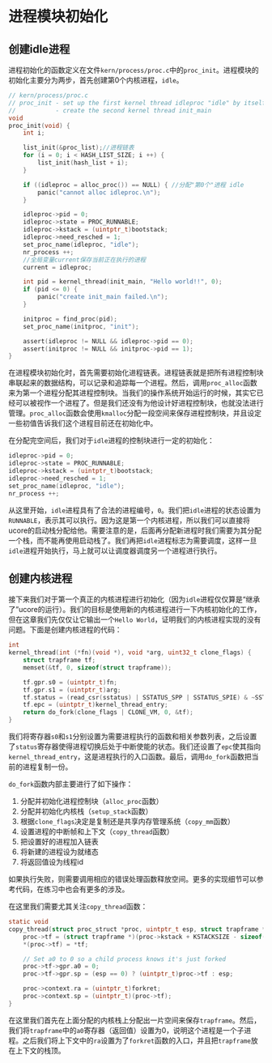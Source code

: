 # 进程模块初始化

## 创建idle进程

进程初始化的函数定义在文件`kern/process/proc.c`中的`proc_init`。进程模块的初始化主要分为两步，首先创建第0个内核进程，`idle`。

```c
// kern/process/proc.c
// proc_init - set up the first kernel thread idleproc "idle" by itself and 
//           - create the second kernel thread init_main
void
proc_init(void) {
    int i;

    list_init(&proc_list);//进程链表
    for (i = 0; i < HASH_LIST_SIZE; i ++) {
        list_init(hash_list + i);
    }

    if ((idleproc = alloc_proc()) == NULL) { //分配"第0个"进程 idle
        panic("cannot alloc idleproc.\n");
    }

    idleproc->pid = 0;
    idleproc->state = PROC_RUNNABLE;
    idleproc->kstack = (uintptr_t)bootstack;
    idleproc->need_resched = 1;
    set_proc_name(idleproc, "idle");
    nr_process ++;
    //全局变量current保存当前正在执行的进程
    current = idleproc;

    int pid = kernel_thread(init_main, "Hello world!!", 0);
    if (pid <= 0) {
        panic("create init_main failed.\n");
    }

    initproc = find_proc(pid);
    set_proc_name(initproc, "init");

    assert(idleproc != NULL && idleproc->pid == 0);
    assert(initproc != NULL && initproc->pid == 1);
}
```

在进程模块初始化时，首先需要初始化进程链表。进程链表就是把所有进程控制块串联起来的数据结构，可以记录和追踪每一个进程。然后，调用`proc_alloc`函数来为第一个进程分配其进程控制块。当我们的操作系统开始运行的时候，其实它已经可以被视作一个进程了。但是我们还没有为他设计好进程控制块，也就没法进行管理。`proc_alloc`函数会使用`kmalloc`分配一段空间来保存进程控制块，并且设定一些初值告诉我们这个进程目前还在初始化中。

在分配完空间后，我们对于`idle`进程的控制块进行一定的初始化：

```c
idleproc->pid = 0;
idleproc->state = PROC_RUNNABLE;
idleproc->kstack = (uintptr_t)bootstack;
idleproc->need_resched = 1;
set_proc_name(idleproc, "idle");
nr_process ++;
```

从这里开始，`idle`进程具有了合法的进程编号，`0`。我们把`idle`进程的状态设置为`RUNNABLE`，表示其可以执行。因为这是第一个内核进程，所以我们可以直接将ucore的启动栈分配给他。需要注意的是，后面再分配新进程时我们需要为其分配一个栈，而不能再使用启动栈了。我们再把`idle`进程标志为需要调度，这样一旦`idle`进程开始执行，马上就可以让调度器调度另一个进程进行执行。

## 创建内核进程

接下来我们对于第一个真正的内核进程进行初始化（因为`idle`进程仅仅算是“继承了”ucore的运行）。我们的目标是使用新的内核进程进行一下内核初始化的工作，但在这章我们先仅仅让它输出一个`Hello World`，证明我们的内核进程实现的没有问题。下面是创建内核进程的代码：

```c
int
kernel_thread(int (*fn)(void *), void *arg, uint32_t clone_flags) {
    struct trapframe tf;
    memset(&tf, 0, sizeof(struct trapframe));

    tf.gpr.s0 = (uintptr_t)fn;
    tf.gpr.s1 = (uintptr_t)arg;
    tf.status = (read_csr(sstatus) | SSTATUS_SPP | SSTATUS_SPIE) & ~SSTATUS_SIE;
    tf.epc = (uintptr_t)kernel_thread_entry;
    return do_fork(clone_flags | CLONE_VM, 0, &tf);
}
```

我们将寄存器`s0`和`s1`分别设置为需要进程执行的函数和相关参数列表，之后设置了`status`寄存器使得进程切换后处于中断使能的状态。我们还设置了`epc`使其指向`kernel_thread_entry`，这是进程执行的入口函数。最后，调用`do_fork`函数把当前的进程复制一份。

`do_fork`函数内部主要进行了如下操作：

1. 分配并初始化进程控制块（`alloc_proc`函数）
2. 分配并初始化内核栈（`setup_stack`函数）
3. 根据`clone_flags`决定是复制还是共享内存管理系统（`copy_mm`函数）
4. 设置进程的中断帧和上下文（`copy_thread`函数）
5. 把设置好的进程加入链表
6. 将新建的进程设为就绪态
7. 将返回值设为线程id

如果执行失败，则需要调用相应的错误处理函数释放空间。更多的实现细节可以参考代码，在练习中也会有更多的涉及。

在这里我们需要尤其关注`copy_thread`函数：

```c
static void
copy_thread(struct proc_struct *proc, uintptr_t esp, struct trapframe *tf) {
    proc->tf = (struct trapframe *)(proc->kstack + KSTACKSIZE - sizeof(struct trapframe));
    *(proc->tf) = *tf;

    // Set a0 to 0 so a child process knows it's just forked
    proc->tf->gpr.a0 = 0;
    proc->tf->gpr.sp = (esp == 0) ? (uintptr_t)proc->tf : esp;

    proc->context.ra = (uintptr_t)forkret;
    proc->context.sp = (uintptr_t)(proc->tf);
}
```

在这里我们首先在上面分配的内核栈上分配出一片空间来保存`trapframe`。然后，我们将`trapframe`中的`a0`寄存器（返回值）设置为0，说明这个进程是一个子进程。之后我们将上下文中的`ra`设置为了`forkret`函数的入口，并且把`trapframe`放在上下文的栈顶。